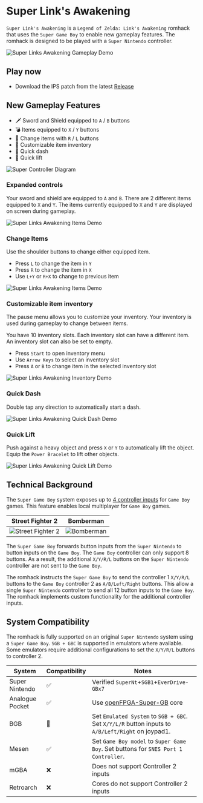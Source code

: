 # Super Link's Awakening

`Super Link's Awakening` is a `Legend of Zelda: Link's Awakening` romhack that uses the `Super Game Boy` to enable new gameplay features.  The romhack is designed to be played with a `Super Nintendo` controller.

![Super Links Awakening Gameplay Demo](demo-gameplay.gif)

## Play now
* Download the IPS patch from the latest [Release](https://github.com/cphartman/super-awakening/releases)

## New Gameplay Features
* 🗡 Sword and Shield equipped to `A` / `B` buttons
* 💣 Items equipped to `X` / `Y` buttons 
* 🏹 Change items with `R` / `L` buttons
* 💼 Customizable item inventory
* 💨 Quick dash
* 💪 Quick lift

![Super Controller Diagram](controller-gameplay.svg)

### Expanded controls
Your sword and shield are equipped to `A` and `B`.  There are 2 different items equipped to `X` and `Y`.  The items currently equipped to `X` and `Y` are displayed on screen during gameplay.  

![Super Links Awakening Items Demo](demo-controls.gif)

### Change Items
Use the shoulder buttons to change either equipped item.
* Press `L` to change the item in `Y`
* Press `R` to change the item in `X`
* Use `L+Y` or `R+X` to change to previous item

![Super Links Awakening Items Demo](demo-items.gif)

### Customizable item inventory
The pause menu allows you to customize your inventory.  Your inventory is used during gameplay to change between items.

You have 10 inventory slots.  Each inventory slot can have a different item.  An inventory slot can also be set to empty.  
* Press `Start` to open inventory menu
* Use `Arrow Keys` to select an inventory slot
* Press `A` or `B` to change item in the selected inventory slot

![Super Links Awakening Inventory Demo](demo-inventory.gif)

### Quick Dash
Double tap any direction to automatically start a dash.

![Super Links Awakening Quick Dash Demo](demo-quickdash.gif)

### Quick Lift
Push against a heavy object and press `X` or `Y` to automatically lift the object.  Equip the `Power Bracelet` to lift other objects.

![Super Links Awakening Quick Lift Demo](demo-quicklift.gif)

## Technical Background
The `Super Game Boy` system exposes up to [4 controller inputs](https://gbdev.io/pandocs/Joypad_Input.html#usage-in-sgb-software) for `Game Boy` games.  This feature enables local multiplayer for `Game Boy` games.

| Street Fighter 2 | Bomberman |
| ---- | ---- |
| ![Street Fighter 2](streetfighter2_sgb_enhanced.png) | ![Bomberman](bombermap_sgb_enhanced.png) |

The `Super Game Boy` forwards button inputs from the `Super Nintendo` to button inputs on the `Game Boy`.  The `Game Boy` controller can only support 8 buttons.  As a result, the additional `X/Y/R/L` buttons on the `Super Nintendo` controller are not sent to the `Game Boy`.

The romhack instructs the `Super Game Boy` to send the controller 1 `X/Y/R/L` buttons to the `Game Boy` controller 2 as `A/B/Left/Right` buttons.  This allow a single `Super Nintendo` controller to send all 12 button inputs to the `Game Boy`.  The romhack implements custom functionality for the additional controller inputs.

## System Compatibility
The romhack is fully supported on an original `Super Nintendo` system using a `Super Game Boy`.  `SGB + GBC` is supported in emulators where available.  Some emulators require additional configurations to set the `X/Y/R/L` buttons to controller 2.

| System | Compatibility | Notes |
| ---- | ---- | ---- | 
| Super Nintendo | ✅ | Verified `SuperNt`+`SGB1`+`EverDrive-GBx7` |
| Analogue Pocket | ✅ | Use [openFPGA-Super-GB](https://github.com/spiritualized1997/openFPGA-Super-GB) core |
| BGB | 🌈 | Set `Emulated System` to `SGB + GBC`. Set `X/Y/L/R` button inputs to `A/B/Left/Right` on joypad1. |
| Mesen | ✅ | Set `Game Boy model` to `Super Game Boy`. Set buttons for `SNES Port 1 Controller`. |
| mGBA | ❌ | Does not support Controller 2 inputs |
| Retroarch | ❌ | Cores do not support Controller 2 inputs |
